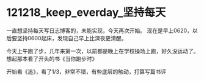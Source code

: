 ﻿121218_keep_everday_坚持每天
========


一直想坚持每天写日志博客的，未能实现，今天再次开始。
现在是早上0620，以后要坚持0600起床，发现自己早上比深夜更清醒。

今天上午跑了步，几年来第一次，以前都是晚上在学校操场上跑，好久没运动了。想起那本看了开头的书《当你跑步时》

开始看《追》，看了1/3，非常不错，有些底层的触动，打算写篇书评




